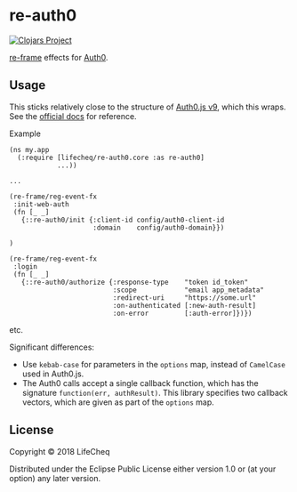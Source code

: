 # re-auth0

[![Clojars Project](https://img.shields.io/clojars/v/lifecheq/re-auth0.svg)](https://clojars.org/lifecheq/re-auth0)

[re-frame](https://github.com/Day8/re-frame) effects for [Auth0](https://auth0.com/docs/libraries).

## Usage

This sticks relatively close to the structure of [Auth0.js v9](https://github.com/auth0/auth0.js),
which this wraps. See the [official docs](https://auth0.com/docs/libraries/auth0js/v9) for reference.

Example

```
(ns my.app
  (:require [lifecheq/re-auth0.core :as re-auth0]
            ...))

...

(re-frame/reg-event-fx
 :init-web-auth
 (fn [_ _]
   {::re-auth0/init {:client-id config/auth0-client-id
                     :domain    config/auth0-domain}})

)

(re-frame/reg-event-fx
 :login
 (fn [_ _]
   {::re-auth0/authorize {:response-type    "token id_token"
                          :scope            "email app_metadata"
                          :redirect-uri     "https://some.url"
                          :on-authenticated [:new-auth-result]
                          :on-error         [:auth-error]})})
```

etc.

Significant differences:

- Use `kebab-case` for parameters in the `options` map, instead of `CamelCase`
used in Auth0.js.
- The Auth0 calls accept a single callback function, which has the signature
`function(err, authResult)`. This library specifies two callback vectors, which
are given as part of the `options` map.

## License

Copyright © 2018 LifeCheq

Distributed under the Eclipse Public License either version 1.0 or (at
your option) any later version.
